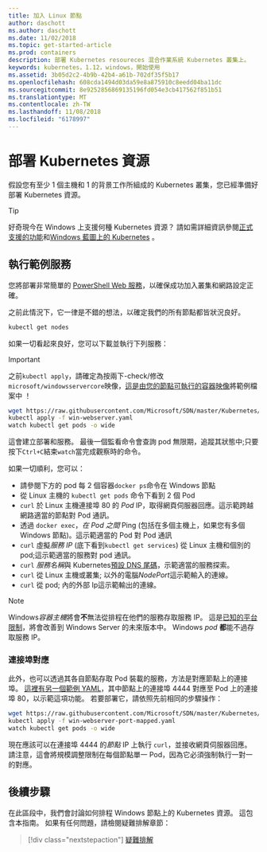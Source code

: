 ```yaml
---
title: 加入 Linux 節點
author: daschott
ms.author: daschott
ms.date: 11/02/2018
ms.topic: get-started-article
ms.prod: containers
description: 部署 Kubernetes resoureces 混合作業系統 Kubernetes 叢集上。
keywords: kubernetes，1.12，windows，開始使用
ms.assetid: 3b05d2c2-4b9b-42b4-a61b-702df35f5b17
ms.openlocfilehash: 608cda1494d03da59e8a875910c8eedd04ba11dc
ms.sourcegitcommit: 8e9252856869135196fd054e3cb417562f851b51
ms.translationtype: MT
ms.contentlocale: zh-TW
ms.lasthandoff: 11/08/2018
ms.locfileid: "6178997"
---
```

# <a name="deploying-kubernetes-resources"></a>部署 Kubernetes 資源 #
假設您有至少 1 個主機和 1 的背景工作所組成的 Kubernetes 叢集，您已經準備好部署 Kubernetes 資源。
> [!TIP] 
> 好奇現今在 Windows 上支援何種 Kubernetes 資源？ 請如需詳細資訊參閱[正式支援的功能](https://kubernetes.io/docs/getting-started-guides/windows/#supported-features)和[Windows 藍圖上的 Kubernetes](https://trello.com/b/rjTqrwjl/windows-k8s-roadmap) 。


## <a name="running-a-sample-service"></a>執行範例服務 ##
您將部署非常簡單的 [PowerShell Web 服務](https://github.com/Microsoft/SDN/blob/master/Kubernetes/WebServer.yaml)，以確保成功加入叢集和網路設定正確。

之前此情況下，它一律是不錯的想法，以確定我們的所有節點都皆狀況良好。
```bash
kubectl get nodes
```

如果一切看起來良好，您可以下載並執行下列服務：
> [!Important] 
> 之前`kubectl apply`，請確定為按兩下-check/修改`microsoft/windowsservercore`映像，[這是由您的節點可執行的容器映像](https://docs.microsoft.com/en-us/virtualization/windowscontainers/deploy-containers/version-compatibility#choosing-container-os-versions)將範例檔案中 ！

```bash
wget https://raw.githubusercontent.com/Microsoft/SDN/master/Kubernetes/flannel/l2bridge/manifests/simpleweb.yml -O win-webserver.yaml
kubectl apply -f win-webserver.yaml
watch kubectl get pods -o wide
```

這會建立部署和服務。 最後一個監看命令會查詢 pod 無限期，追蹤其狀態中;只要按下`Ctrl+C`結束`watch`當完成觀察時的命令。

如果一切順利，您可以：

  - 請參閱下方的 pod 每 2 個容器`docker ps`命令在 Windows 節點
  - 從 Linux 主機的 `kubectl get pods` 命令下看到 2 個 Pod
  - `curl` 於 Linux 主機連接埠 80 的 *Pod* IP，取得網頁伺服器回應。這示範跨越網路適當的節點對 Pod 通訊。
  - 透過 `docker exec`，*在 Pod 之間* Ping (包括在多個主機上，如果您有多個 Windows 節點)。這示範適當的 Pod 對 Pod 通訊
  - `curl` 虛擬*服務 IP* (底下看到`kubectl get services`) 從 Linux 主機和個別的 pod;這示範適當的服務對 pod 通訊。
  - `curl` *服務名稱*與 Kubernetes[預設 DNS 尾碼](https://kubernetes.io/docs/concepts/services-networking/dns-pod-service/#services)，示範適當的服務探索。
  - `curl` 從 Linux 主機或叢集; 以外的電腦*NodePort*這示範輸入的連線。
  - `curl` 從 pod; 內的外部 Ip這示範輸出的連線。

> [!Note]  
> Windows*容器主機*將會**不**無法從排程在他們的服務存取服務 IP。 這是[已知的平台限制](./common-problems.md#my-windows-node-cannot-access-my-services-using-the-service-ip)，將會改善到 Windows Server 的未來版本中。 Windows *pod* **都**能不過存取服務 IP。

### <a name="port-mapping"></a>連接埠對應 ### 
此外，也可以透過其各自節點存取 Pod 裝載的服務，方法是對應節點上的連接埠。 [這裡有另一個範例 YAML](https://github.com/Microsoft/SDN/blob/master/Kubernetes/PortMapping.yaml)，其中節點上的連接埠 4444 對應至 Pod 上的連接埠 80，以示範這項功能。 若要部署它，請依照先前相同的步驟操作：

```bash
wget https://raw.githubusercontent.com/Microsoft/SDN/master/Kubernetes/PortMapping.yaml -O win-webserver-port-mapped.yaml
kubectl apply -f win-webserver-port-mapped.yaml
watch kubectl get pods -o wide
```

現在應該可以在連接埠 4444 的*節點* IP 上執行 `curl`，並接收網頁伺服器回應。 請注意，這會將規模調整限制在每個節點單一 Pod，因為它必須強制執行一對一的對應。


## <a name="next-steps"></a>後續步驟 ##
在此區段中，我們會討論如何排程 Windows 節點上的 Kubernetes 資源。 這包含本指南。 如果有任何問題，請檢閱疑難排解章節：

> [!div class="nextstepaction"]
> [疑難排解](./common-problems.md)